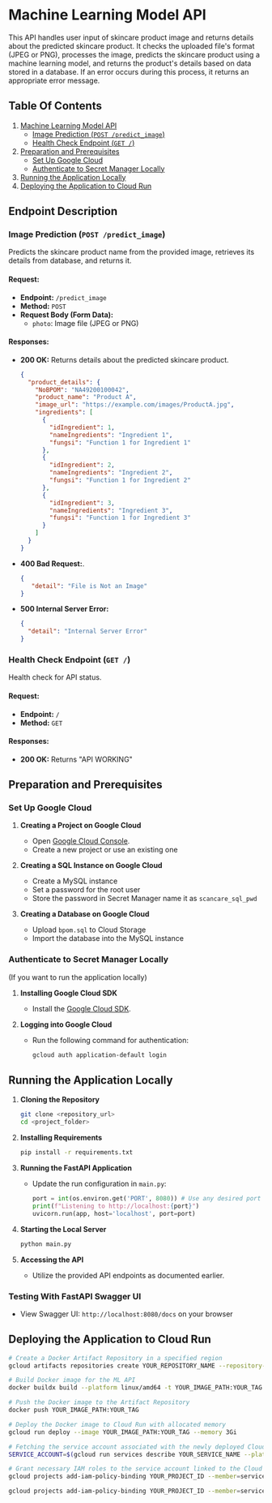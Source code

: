 # Machine Learning Model API

This API handles user input of skincare product image and returns details about the predicted skincare product. It checks the uploaded file's format (JPEG or PNG), processes the image, predicts the skincare product using a machine learning model, and returns the product's details based on data stored in a database. If an error occurs during this process, it returns an appropriate error message.

## Table Of Contents
1. [Machine Learning Model API](#machine-learning-model-api)
   - [Image Prediction (`POST /predict_image`)](#image-prediction-post-predict_image)
   - [Health Check Endpoint (`GET /`)](#health-check-endpoint-get)
2. [Preparation and Prerequisites](#preparation-and-prerequisites)
   - [Set Up Google Cloud](#set-up-google-cloud)
   - [Authenticate to Secret Manager Locally](#authenticate-to-secret-manager-locally)
3. [Running the Application Locally](#running-the-application-locally)
4. [Deploying the Application to Cloud Run](#deploying-the-application-to-cloud-run)

## Endpoint Description

### Image Prediction (`POST /predict_image`)
Predicts the skincare product name from the provided image, retrieves its details from database, and returns it.

#### Request:
- **Endpoint:** `/predict_image`
- **Method:** `POST`
- **Request Body (Form Data):** 
  - `photo`: Image file (JPEG or PNG)

#### Responses:
- **200 OK:** Returns details about the predicted skincare product.
    ```json
    {
      "product_details": {
        "NoBPOM": "NA49200100042",
        "product_name": "Product A",
        "image_url": "https://example.com/images/ProductA.jpg",
        "ingredients": [
          {
            "idIngredient": 1,
            "nameIngredients": "Ingredient 1",
            "fungsi": "Function 1 for Ingredient 1"
          },
          {
            "idIngredient": 2,
            "nameIngredients": "Ingredient 2",
            "fungsi": "Function 1 for Ingredient 2"
          },
          {
            "idIngredient": 3,
            "nameIngredients": "Ingredient 3",
            "fungsi": "Function 1 for Ingredient 3"
          }
        ]
      }
    }
    ```
- **400 Bad Request:**.
  ```json
  {
     "detail": "File is Not an Image"
  }
  ```
- **500 Internal Server Error:**
   ```json
  {
     "detail": "Internal Server Error"
  }
  ```

### Health Check Endpoint (`GET /`)
Health check for API status.

#### Request:
- **Endpoint:** `/`
- **Method:** `GET`

#### Responses:
- **200 OK:** Returns "API WORKING"

## Preparation and Prerequisites

### Set Up Google Cloud

1. **Creating a Project on Google Cloud**
    - Open [Google Cloud Console](https://console.cloud.google.com/).
    - Create a new project or use an existing one

2. **Creating a SQL Instance on Google Cloud**
    - Create a MySQL instance
    - Set a password for the root user
    - Store the password in Secret Manager name it as `scancare_sql_pwd`

4. **Creating a Database on Google Cloud**
   - Upload `bpom.sql` to Cloud Storage
   - Import the database into the MySQL instance

### Authenticate to Secret Manager Locally
(If you want to run the application locally)

1. **Installing Google Cloud SDK**
    - Install the [Google Cloud SDK](https://cloud.google.com/sdk/docs/install).

2. **Logging into Google Cloud**
    - Run the following command for authentication:
      ```bash
      gcloud auth application-default login
      ```

## Running the Application Locally

1. **Cloning the Repository**
    ```bash
    git clone <repository_url>
    cd <project_folder>
    ```

2. **Installing Requirements**
    ```bash
    pip install -r requirements.txt
    ```

3. **Running the FastAPI Application**
    - Update the run configuration in `main.py`:
      
        ```python
        port = int(os.environ.get('PORT', 8080)) # Use any desired port number
        print(f"Listening to http://localhost:{port}")
        uvicorn.run(app, host='localhost', port=port) 
        ```

4. **Starting the Local Server**
    ```bash
    python main.py
    ```

5. **Accessing the API**
    - Utilize the provided API endpoints as documented earlier.

### Testing With FastAPI Swagger UI
- View Swagger UI: `http://localhost:8080/docs` on your browser

## Deploying the Application to Cloud Run
```bash
# Create a Docker Artifact Repository in a specified region
gcloud artifacts repositories create YOUR_REPOSITORY_NAME --repository-format=docker --location=YOUR_REGION

# Build Docker image for the ML API
docker buildx build --platform linux/amd64 -t YOUR_IMAGE_PATH:YOUR_TAG --build-arg PORT=8080 .

# Push the Docker image to the Artifact Repository
docker push YOUR_IMAGE_PATH:YOUR_TAG

# Deploy the Docker image to Cloud Run with allocated memory
gcloud run deploy --image YOUR_IMAGE_PATH:YOUR_TAG --memory 3Gi

# Fetching the service account associated with the newly deployed Cloud Run service
SERVICE_ACCOUNT=$(gcloud run services describe YOUR_SERVICE_NAME --platform=managed --region=YOUR_REGION --format="value(serviceAccountEmail)")

# Grant necessary IAM roles to the service account linked to the Cloud Run service
gcloud projects add-iam-policy-binding YOUR_PROJECT_ID --member=serviceAccount:${SERVICE_ACCOUNT} --role=roles/secretmanager.secretAccessor

gcloud projects add-iam-policy-binding YOUR_PROJECT_ID --member=serviceAccount:${SERVICE_ACCOUNT} --role=roles/cloudsql.client
```

